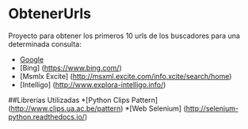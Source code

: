 # ObtenerUrls
Proyecto para obtener los primeros 10 urls de los buscadores para una determinada consulta:
* [Google](https://www.google.com.ar/)
* [Bing] (https://www.bing.com/)
* [Msmlx Excite] (http://msxml.excite.com/info.xcite/search/home)
* [Intelligo] (http://www.explora-intelligo.info/)

##Librerias Utilizadas
*[Python Clips Pattern] (http://www.clips.ua.ac.be/pattern)
*[Web Selenium] (http://selenium-python.readthedocs.io/)

